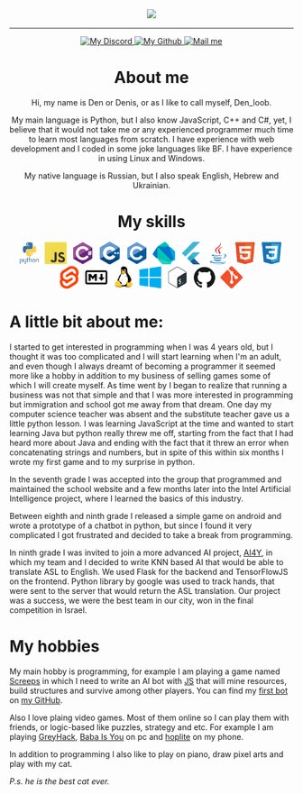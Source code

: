 <div align="center">
   <img src="https://images.weserv.nl/?url=https://github.com/Denloob.png?v=4&h=300&w=300&fit=cover&mask=circle&maxage=7d" height="auto" width="170" />
   <hr />

   <a href="https://discord.com/users/400619493539315713">
    <img src="https://github.com/gauravghongde/social-icons/blob/master/PNG/White/Discord_white.png?raw=true" height="auto" width="50" alt="My Discord"/>
   </a>
   <a href="https://github.com/Denloob">
    <img src="https://github.com/gauravghongde/social-icons/blob/master/PNG/White/Github_white.png?raw=true" height="auto" width="50" alt="My Github"/>
   </a>
   <a href="mailto:me@denloob.tk" title="me@denloob.tk">
    <img src="https://github.com/gauravghongde/social-icons/blob/master/PNG/White/Gmail_white.png?raw=true" height="auto" width="50" alt="Mail me"/>
   </a>

# About me

Hi, my name is Den or Denis, or as I like to call myself, Den_loob.

My main language is Python, but I also know JavaScript, C++ and C#, yet, I believe that it would not take me or any experienced programmer much time to learn most languages from scratch. I have experience with web development and I coded in some joke languages like BF.
I have experience in using Linux and Windows.

My native language is Russian, but I also speak English, Hebrew and Ukrainian.

# My skills

<div>
<img src="https://raw.githubusercontent.com/devicons/devicon/1119b9f84c0290e0f0b38982099a2bd027a48bf1/icons/python/python-original-wordmark.svg" title="Python" alt="Python" width="40" height="40"/>&nbsp;
<img src="https://raw.githubusercontent.com/devicons/devicon/1119b9f84c0290e0f0b38982099a2bd027a48bf1/icons/javascript/javascript-original.svg" title="JavaScript" alt="JavaScript" width="40" height="40"/>&nbsp;
<img src="https://raw.githubusercontent.com/devicons/devicon/1119b9f84c0290e0f0b38982099a2bd027a48bf1/icons/csharp/csharp-original.svg" title="C#" alt="C#" width="40" height="40"/>&nbsp;
<img src="https://raw.githubusercontent.com/devicons/devicon/1119b9f84c0290e0f0b38982099a2bd027a48bf1/icons/cplusplus/cplusplus-original.svg" title="C++" alt="C++" width="40" height="40"/>&nbsp;
<img src="https://raw.githubusercontent.com/devicons/devicon/1119b9f84c0290e0f0b38982099a2bd027a48bf1/icons/c/c-original.svg" title="C" alt="C" width="40" height="40"/>&nbsp;
<img src="https://raw.githubusercontent.com/devicons/devicon/1119b9f84c0290e0f0b38982099a2bd027a48bf1/icons/dart/dart-original.svg" title="Dart" alt="Dart" width="40" height="40"/>&nbsp;
<img src="https://raw.githubusercontent.com/devicons/devicon/1119b9f84c0290e0f0b38982099a2bd027a48bf1/icons/flutter/flutter-original.svg" title="Flutter" alt="Flutter" width="40" height="40"/>&nbsp;
<img src="https://raw.githubusercontent.com/devicons/devicon/1119b9f84c0290e0f0b38982099a2bd027a48bf1/icons/java/java-original.svg" title="Java" alt="Java" width="40" height="40"/>&nbsp;
<img src="https://raw.githubusercontent.com/devicons/devicon/1119b9f84c0290e0f0b38982099a2bd027a48bf1/icons/html5/html5-original.svg" title="HTML" alt="HTML" width="40" height="40"/>&nbsp;
<img src="https://raw.githubusercontent.com/devicons/devicon/1119b9f84c0290e0f0b38982099a2bd027a48bf1/icons/css3/css3-original.svg" title="CSS" alt="CSS" width="40" height="40"/>&nbsp;
<img src="https://raw.githubusercontent.com/devicons/devicon/1119b9f84c0290e0f0b38982099a2bd027a48bf1/icons/svelte/svelte-original.svg" title="Svelte" alt="Svelte" width="40" height="40"/>&nbsp;
<img src="https://raw.githubusercontent.com/devicons/devicon/1119b9f84c0290e0f0b38982099a2bd027a48bf1/icons/markdown/markdown-original.svg" title="MarkDown" alt="MarkDown" width="40" height="40"/>&nbsp;
<img src="https://raw.githubusercontent.com/devicons/devicon/1119b9f84c0290e0f0b38982099a2bd027a48bf1/icons/linux/linux-original.svg" title="Linux" alt="Linux" width="40" height="40"/>&nbsp;
<img src="https://raw.githubusercontent.com/devicons/devicon/1119b9f84c0290e0f0b38982099a2bd027a48bf1/icons/windows8/windows8-original.svg" title="Windows" alt="Windows" width="40" height="40"/>&nbsp;
<img src="https://raw.githubusercontent.com/devicons/devicon/1119b9f84c0290e0f0b38982099a2bd027a48bf1/icons/bash/bash-original.svg" title="bash" alt="bash" width="40" height="40"/>&nbsp;
<img src="https://raw.githubusercontent.com/devicons/devicon/1119b9f84c0290e0f0b38982099a2bd027a48bf1/icons/github/github-original.svg" title="GitHub" alt="GitHub" width="40" height="40"/>&nbsp;
<img src="https://raw.githubusercontent.com/devicons/devicon/1119b9f84c0290e0f0b38982099a2bd027a48bf1/icons/git/git-original.svg" title="Git" alt="Git" width="40" height="40"/>&nbsp;
</div>

</div>

# A little bit about me:

I started to get interested in programming when I was 4 years old, but I thought it was too complicated and I will start learning when I'm an adult, and even though I always dreamt of becoming a programmer it seemed more like a hobby in addition to my business of selling games some of which I will create myself. As time went by I began to realize that running a business was not that simple and that I was more interested in programming but immigration and school got me away from that dream. One day my computer science teacher was absent and the substitute teacher gave us a little python lesson. I was learning JavaScript at the time and wanted to start learning Java but python really threw me off, starting from the fact that I had heard more about Java and ending with the fact that it threw an error when concatenating strings and numbers, but in spite of this within six months I wrote my first game and to my surprise in python.

In the seventh grade I was accepted into the group that programmed and maintained the school website and a few months later into the Intel Artificial Intelligence project, where I learned the basics of this industry.

Between eighth and ninth grade I released a simple game on android and wrote a prototype of a chatbot in python, but since I found it very complicated I got frustrated and decided to take a break from programming.

In ninth grade I was invited to join a more advanced AI project, [AI4Y](https://www.intel.com/content/www/us/en/corporate/artificial-intelligence/ai-for-youth.html), in which my team and I decided to write KNN based AI that would be able to translate ASL to English. We used Flask for the backend and TensorFlowJS on the frontend. Python library by google was used to track hands, that were sent to the server that would return the ASL translation. Our project was a success, we were the best team in our city, won in the final competition in Israel.

# My hobbies

My main hobby is programming, for example I am playing a game named [Screeps](https://screeps.com/) in which I need to write an AI bot with [JS](https://www.javascript.com/) that will mine resources, build structures and survive among other players. You can find my [first bot](https://github.com/Denloob/dci-screeps) on [my GitHub](https://github.com/Denloob).

Also I love plaing video games. Most of them online so I can play them with friends, or logic-based like puzzles, strategy and etc. For example I am playing [GreyHack](https://greyhack.net/), [Baba Is You](https://hempuli.com/baba/) on pc and [hoplite](http://www.magmafortress.com/p/hoplite.html) on my phone.

In addition to programming I also like to play on piano, draw pixel arts and play with my cat.

_P.s. he is the best cat ever._
